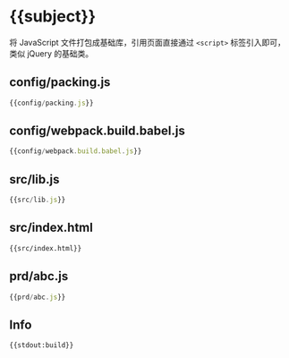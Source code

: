 # {{subject}}

将 JavaScript 文件打包成基础库，引用页面直接通过 `<script>` 标签引入即可，类似 jQuery 的基础类。

## config/packing.js
``` javascript
{{config/packing.js}}
```

## config/webpack.build.babel.js
``` javascript
{{config/webpack.build.babel.js}}
```

## src/lib.js
``` javascript
{{src/lib.js}}
```

## src/index.html
```html
{{src/index.html}}
```

## prd/abc.js
```js
{{prd/abc.js}}
```

## Info
```
{{stdout:build}}
```
